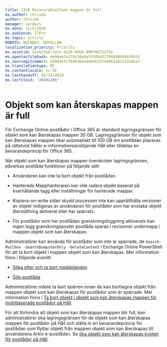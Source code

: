 ```yaml
---
title: 1336 RecoverableItems mappen är full
ms.author: chrisda
author: chrisda
manager: serdars
ms.date: 11/5/2018
ms.audience: ITPro
ms.topic: article
ROBOTS: NOINDEX, NOFOLLOW
localization_priority: Priority
ms.assetid: a3a923e8-fece-4a26-b8b6-00970d75275e
ms.openlocfilehash: ee96abfa179c36ebaf43dbd327d4608b849395d3
ms.sourcegitcommit: e2864efcfb493b6e46b662b746661a61232bdba7
ms.translationtype: MT
ms.contentlocale: sv-SE
ms.lasthandoff: 01/24/2019
ms.locfileid: "29492286"
---
```

# <a name="the-recoverable-items-folder-is-full"></a>Objekt som kan återskapas mappen är full

För Exchange Online-postlådor i Office 365 är standard lagringsgränsen för objekt som kan återskapas mappen 30 GB. Lagringsgränsen för objekt som kan återskapas mappen ökar automatiskt till 100 GB om postlådan placeras på rättstvist håller e-informationsavslöjande Håll eller tilldelas en bevarandeprincip för Office 365.
  
När objekt som kan återskapas mappen överskrider lagringsgränsen, påverkas postlåda funktioner på följande sätt:
  
- Användaren kan inte ta bort objekt från postlådan.
    
- Hanterade Mapphanteraren kan inte radera objekt baserat på kvarhållande tagg eller inställningar för hanterade mappar.
    
- Kopiera-on-write sidan skydd processen inte kan upprätthålla versioner av objekt redigeras av användaren för postlådor som har enstaka objekt återställning aktiverat eller har spärrats.
    
- För postlådor som har postlådan granskningsloggning aktiverats kan ingen logg granskningsposter postlåda sparas i revisioner undermapp i mappen objekt som kan återskapas.
    
Administratörer kan använda för postlådor som inte är spärrade, de `Search-Mailbox -SearchDumpsterOnly -DeleteContent` i Exchange Online PowerShell för att ta bort objekt i mappen objekt som kan återskapas. Mer information finns i följande avsnitt: 
  
- [Söka efter och ta bort meddelanden](https://docs.microsoft.com/office365/securitycompliance/search-for-and-delete-messagesadmin-help)
    
- [Sök-postlåda](https://docs.microsoft.com/powershell/module/exchange/mailboxes/Search-Mailbox)
    
Administratörer måste ta bort spärren innan de kan borttagna objekt från mappen objekt som kan återskapas för postlådor som är spärrade. Mer information finns i [Ta bort objekt i objekt som kan återskapas mappen för molnbaserade postlådor på Håll](https://docs.microsoft.com/en-us/office365/securitycompliance/delete-items-in-the-recoverable-items-folder-of-mailboxes-on-hold).
  
För att förhindra att objekt som kan återskapas mappen blir full, kan administratörer öka lagringsgränsen för de objekt som kan återskapas mappen för postlådor på Håll och ställa in en bevarandeprincip för postlådan som flyttar objekt från mappen objekt som kan återskapas till användarens Arkiv e-postlådan. Se [öka objekt som kan återskapas kvoten för postlådor på Håll](https://docs.microsoft.com/office365/securitycompliance/increase-the-recoverable-quota-for-mailboxes-on-hold).
  

